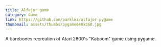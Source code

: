 ```yaml
---
title: Alfajor game
category: Game
link: https://github.com/parklez/alfajor-pygame
thumbnail: assets/thumbs/pygame640x360.jpg
---
```

A barebones recreation of Atari 2600's "Kaboom" game using pygame.